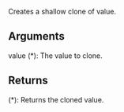 Creates a shallow clone of value.

## Arguments

value (*): The value to clone.


## Returns

(*): Returns the cloned value.
